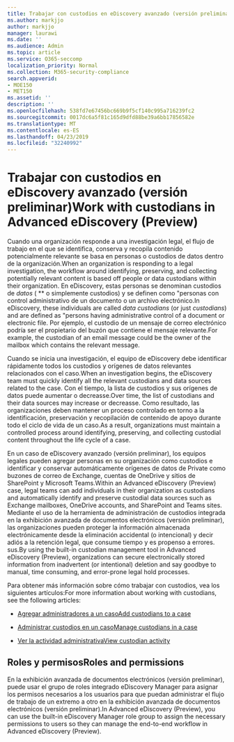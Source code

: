 ```yaml
---
title: Trabajar con custodios en eDiscovery avanzado (versión preliminar)
ms.author: markjjo
author: markjjo
manager: laurawi
ms.date: ''
ms.audience: Admin
ms.topic: article
ms.service: O365-seccomp
localization_priority: Normal
ms.collection: M365-security-compliance
search.appverid:
- MOE150
- MET150
ms.assetid: ''
description: ''
ms.openlocfilehash: 538fd7e67456bc669b9f5cf140c995a716239fc2
ms.sourcegitcommit: 0017dc6a5f81c165d9dfd88be39a6bb17856582e
ms.translationtype: MT
ms.contentlocale: es-ES
ms.lasthandoff: 04/23/2019
ms.locfileid: "32240992"
---
```

# <a name="work-with-custodians-in-advanced-ediscovery-preview"></a><span data-ttu-id="6192b-102">Trabajar con custodios en eDiscovery avanzado (versión preliminar)</span><span class="sxs-lookup"><span data-stu-id="6192b-102">Work with custodians in Advanced eDiscovery (Preview)</span></span>

<span data-ttu-id="6192b-103">Cuando una organización responde a una investigación legal, el flujo de trabajo en el que se identifica, conserva y recopila contenido potencialmente relevante se basa en personas o custodios de datos dentro de la organización.</span><span class="sxs-lookup"><span data-stu-id="6192b-103">When an organization is responding to a legal investigation, the workflow around identifying, preserving, and collecting potentially relevant content is based off people or data custodians within their organization.</span></span> <span data-ttu-id="6192b-104">En eDiscovery, estas personas se denominan custodios de *datos* ( \*\* o simplemente custodios) y se definen como "personas con control administrativo de un documento o un archivo electrónico.</span><span class="sxs-lookup"><span data-stu-id="6192b-104">In eDiscovery, these individuals are called *data custodians* (or just *custodians*) and are defined as "persons having administrative control of a document or electronic file.</span></span> <span data-ttu-id="6192b-105">Por ejemplo, el custodio de un mensaje de correo electrónico podría ser el propietario del buzón que contiene el mensaje relevante.</span><span class="sxs-lookup"><span data-stu-id="6192b-105">For example, the custodian of an email message could be the owner of the mailbox which contains the relevant message.</span></span>  

<span data-ttu-id="6192b-106">Cuando se inicia una investigación, el equipo de eDiscovery debe identificar rápidamente todos los custodios y orígenes de datos relevantes relacionados con el caso.</span><span class="sxs-lookup"><span data-stu-id="6192b-106">When an investigation begins, the eDiscovery team must quickly identify all the relevant custodians and data sources related to the case.</span></span> <span data-ttu-id="6192b-107">Con el tiempo, la lista de custodios y sus orígenes de datos puede aumentar o decreasse.</span><span class="sxs-lookup"><span data-stu-id="6192b-107">Over time, the list of custodians and their data sources may increase or decreasse.</span></span> <span data-ttu-id="6192b-108">Como resultado, las organizaciones deben mantener un proceso controlado en torno a la identificación, preservación y recopilación de contenido de apoyo durante todo el ciclo de vida de un caso.</span><span class="sxs-lookup"><span data-stu-id="6192b-108">As a result, organizations must maintain a controlled process around identifying, preserving, and collecting custodial content throughout the life cycle of a case.</span></span>

<span data-ttu-id="6192b-109">En un caso de eDiscovery avanzado (versión preliminar), los equipos legales pueden agregar personas en su organización como custodios e identificar y conservar automáticamente orígenes de datos de Private como buzones de correo de Exchange, cuentas de OneDrive y sitios de SharePoint y Microsoft Teams.</span><span class="sxs-lookup"><span data-stu-id="6192b-109">Within an Advanced eDiscovery (Preview) case, legal teams can add individuals in their organization as custodians and automatically identify and preserve custodial data sources such as Exchange mailboxes, OneDrive accounts, and SharePoint and Teams sites.</span></span> <span data-ttu-id="6192b-110">Mediante el uso de la herramienta de administración de custodios integrada en la exhibición avanzada de documentos electrónicos (versión preliminar), las organizaciones pueden proteger la información almacenada electrónicamente desde la eliminación accidental (o intencional) y decir adiós a la retención legal, que consume tiempo y es propenso a errores. sus.</span><span class="sxs-lookup"><span data-stu-id="6192b-110">By using the built-in custodian management tool in Advanced eDiscovery (Preview), organizations can secure electronically stored information from inadvertent (or intentional) deletion and say goodbye to manual, time consuming, and error-prone legal hold processes.</span></span> 

<span data-ttu-id="6192b-111">Para obtener más información sobre cómo trabajar con custodios, vea los siguientes artículos:</span><span class="sxs-lookup"><span data-stu-id="6192b-111">For more information about working with custodians, see the following articles:</span></span> 

- [<span data-ttu-id="6192b-112">Agregar administradores a un caso</span><span class="sxs-lookup"><span data-stu-id="6192b-112">Add custodians to a case</span></span>](add-custodians-to-case.md)

- [<span data-ttu-id="6192b-113">Administrar custodios en un caso</span><span class="sxs-lookup"><span data-stu-id="6192b-113">Manage custodians in a case</span></span>](manage-new-custodians.md)

- [<span data-ttu-id="6192b-114">Ver la actividad administrativa</span><span class="sxs-lookup"><span data-stu-id="6192b-114">View custodian activity</span></span>](view-custodian-activity.md)

## <a name="roles-and-permissions"></a><span data-ttu-id="6192b-115">Roles y permisos</span><span class="sxs-lookup"><span data-stu-id="6192b-115">Roles and permissions</span></span>

<span data-ttu-id="6192b-116">En la exhibición avanzada de documentos electrónicos (versión preliminar), puede usar el grupo de roles integrado eDiscovery Manager para asignar los permisos necesarios a los usuarios para que puedan administrar el flujo de trabajo de un extremo a otro en la exhibición avanzada de documentos electrónicos (versión preliminar).</span><span class="sxs-lookup"><span data-stu-id="6192b-116">In Advanced eDiscovery (Preview), you can use the built-in eDiscovery Manager role group to assign the necessary permissions to users so they can manage the end-to-end workflow in Advanced eDiscovery (Preview).</span></span>
